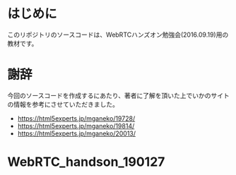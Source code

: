 # はじめに

このリポジトリのソースコードは、WebRTCハンズオン勉強会(2016.09.19)用の教材です。

# 謝辞

今回のソースコードを作成するにあたり、著者に了解を頂いた上でいかのサイトの情報を参考にさせていただきました。

- https://html5experts.jp/mganeko/19728/
- https://html5experts.jp/mganeko/19814/
- https://html5experts.jp/mganeko/20013/
# WebRTC_handson_190127
